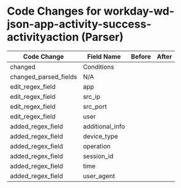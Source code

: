 # Code Changes for workday-wd-json-app-activity-success-activityaction (Parser)

| Code Change | Field Name | Before | After |
|-------------|------------|--------|-------|
| changed | Conditions |  |  |
| changed_parsed_fields | N/A |  |  |
| edit_regex_field | app |  |  |
| edit_regex_field | src_ip |  |  |
| edit_regex_field | src_port |  |  |
| edit_regex_field | user |  |  |
| added_regex_field | additional_info |  |  |
| added_regex_field | device_type |  |  |
| added_regex_field | operation |  |  |
| added_regex_field | session_id |  |  |
| added_regex_field | time |  |  |
| added_regex_field | user_agent |  |  |